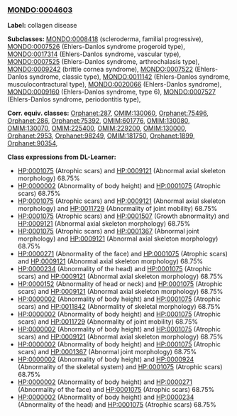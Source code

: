 
### [MONDO:0004603](http://purl.obolibrary.org/obo/MONDO_0004603)
**Label:** collagen disease

**Subclasses:** [MONDO:0008418](http://purl.obolibrary.org/obo/MONDO_0008418) (scleroderma, familial progressive), [MONDO:0007526](http://purl.obolibrary.org/obo/MONDO_0007526) (Ehlers-Danlos syndrome progeroid type), [MONDO:0017314](http://purl.obolibrary.org/obo/MONDO_0017314) (Ehlers-Danlos syndrome, vascular type), [MONDO:0007525](http://purl.obolibrary.org/obo/MONDO_0007525) (Ehlers-Danlos syndrome, arthrochalasis type), [MONDO:0009242](http://purl.obolibrary.org/obo/MONDO_0009242) (brittle cornea syndrome), [MONDO:0007522](http://purl.obolibrary.org/obo/MONDO_0007522) (Ehlers-Danlos syndrome, classic type), [MONDO:0011142](http://purl.obolibrary.org/obo/MONDO_0011142) (Ehlers-Danlos syndrome, musculocontractural type), [MONDO:0020066](http://purl.obolibrary.org/obo/MONDO_0020066) (Ehlers-Danlos syndrome), [MONDO:0009160](http://purl.obolibrary.org/obo/MONDO_0009160) (Ehlers-Danlos syndrome, type 6), [MONDO:0007527](http://purl.obolibrary.org/obo/MONDO_0007527) (Ehlers-Danlos syndrome, periodontitis type), 

**Corr. equiv. classes:** [Orphanet:287](http://www.orpha.net/ORDO/Orphanet_287), [OMIM:130060](http://purl.obolibrary.org/obo/OMIM_130060), [Orphanet:75496](http://www.orpha.net/ORDO/Orphanet_75496), [Orphanet:286](http://www.orpha.net/ORDO/Orphanet_286), [Orphanet:75392](http://www.orpha.net/ORDO/Orphanet_75392), [OMIM:601776](http://purl.obolibrary.org/obo/OMIM_601776), [OMIM:130080](http://purl.obolibrary.org/obo/OMIM_130080), [OMIM:130070](http://purl.obolibrary.org/obo/OMIM_130070), [OMIM:225400](http://purl.obolibrary.org/obo/OMIM_225400), [OMIM:229200](http://purl.obolibrary.org/obo/OMIM_229200), [OMIM:130000](http://purl.obolibrary.org/obo/OMIM_130000), [Orphanet:2953](http://www.orpha.net/ORDO/Orphanet_2953), [Orphanet:98249](http://www.orpha.net/ORDO/Orphanet_98249), [OMIM:181750](http://purl.obolibrary.org/obo/OMIM_181750), [Orphanet:1899](http://www.orpha.net/ORDO/Orphanet_1899), [Orphanet:90354](http://www.orpha.net/ORDO/Orphanet_90354), 

**Class expressions from DL-Learner:**

- [HP:0001075](http://purl.obolibrary.org/obo/HP_0001075) (Atrophic scars) and [HP:0009121](http://purl.obolibrary.org/obo/HP_0009121) (Abnormal axial skeleton morphology) 68.75%
- [HP:0000002](http://purl.obolibrary.org/obo/HP_0000002) (Abnormality of body height) and [HP:0001075](http://purl.obolibrary.org/obo/HP_0001075) (Atrophic scars) 68.75%
- [HP:0001075](http://purl.obolibrary.org/obo/HP_0001075) (Atrophic scars) and [HP:0009121](http://purl.obolibrary.org/obo/HP_0009121) (Abnormal axial skeleton morphology) and [HP:0011729](http://purl.obolibrary.org/obo/HP_0011729) (Abnormality of joint mobility) 68.75%
- [HP:0001075](http://purl.obolibrary.org/obo/HP_0001075) (Atrophic scars) and [HP:0001507](http://purl.obolibrary.org/obo/HP_0001507) (Growth abnormality) and [HP:0009121](http://purl.obolibrary.org/obo/HP_0009121) (Abnormal axial skeleton morphology) 68.75%
- [HP:0001075](http://purl.obolibrary.org/obo/HP_0001075) (Atrophic scars) and [HP:0001367](http://purl.obolibrary.org/obo/HP_0001367) (Abnormal joint morphology) and [HP:0009121](http://purl.obolibrary.org/obo/HP_0009121) (Abnormal axial skeleton morphology) 68.75%
- [HP:0000271](http://purl.obolibrary.org/obo/HP_0000271) (Abnormality of the face) and [HP:0001075](http://purl.obolibrary.org/obo/HP_0001075) (Atrophic scars) and [HP:0009121](http://purl.obolibrary.org/obo/HP_0009121) (Abnormal axial skeleton morphology) 68.75%
- [HP:0000234](http://purl.obolibrary.org/obo/HP_0000234) (Abnormality of the head) and [HP:0001075](http://purl.obolibrary.org/obo/HP_0001075) (Atrophic scars) and [HP:0009121](http://purl.obolibrary.org/obo/HP_0009121) (Abnormal axial skeleton morphology) 68.75%
- [HP:0000152](http://purl.obolibrary.org/obo/HP_0000152) (Abnormality of head or neck) and [HP:0001075](http://purl.obolibrary.org/obo/HP_0001075) (Atrophic scars) and [HP:0009121](http://purl.obolibrary.org/obo/HP_0009121) (Abnormal axial skeleton morphology) 68.75%
- [HP:0000002](http://purl.obolibrary.org/obo/HP_0000002) (Abnormality of body height) and [HP:0001075](http://purl.obolibrary.org/obo/HP_0001075) (Atrophic scars) and [HP:0011842](http://purl.obolibrary.org/obo/HP_0011842) (Abnormality of skeletal morphology) 68.75%
- [HP:0000002](http://purl.obolibrary.org/obo/HP_0000002) (Abnormality of body height) and [HP:0001075](http://purl.obolibrary.org/obo/HP_0001075) (Atrophic scars) and [HP:0011729](http://purl.obolibrary.org/obo/HP_0011729) (Abnormality of joint mobility) 68.75%
- [HP:0000002](http://purl.obolibrary.org/obo/HP_0000002) (Abnormality of body height) and [HP:0001075](http://purl.obolibrary.org/obo/HP_0001075) (Atrophic scars) and [HP:0009121](http://purl.obolibrary.org/obo/HP_0009121) (Abnormal axial skeleton morphology) 68.75%
- [HP:0000002](http://purl.obolibrary.org/obo/HP_0000002) (Abnormality of body height) and [HP:0001075](http://purl.obolibrary.org/obo/HP_0001075) (Atrophic scars) and [HP:0001367](http://purl.obolibrary.org/obo/HP_0001367) (Abnormal joint morphology) 68.75%
- [HP:0000002](http://purl.obolibrary.org/obo/HP_0000002) (Abnormality of body height) and [HP:0000924](http://purl.obolibrary.org/obo/HP_0000924) (Abnormality of the skeletal system) and [HP:0001075](http://purl.obolibrary.org/obo/HP_0001075) (Atrophic scars) 68.75%
- [HP:0000002](http://purl.obolibrary.org/obo/HP_0000002) (Abnormality of body height) and [HP:0000271](http://purl.obolibrary.org/obo/HP_0000271) (Abnormality of the face) and [HP:0001075](http://purl.obolibrary.org/obo/HP_0001075) (Atrophic scars) 68.75%
- [HP:0000002](http://purl.obolibrary.org/obo/HP_0000002) (Abnormality of body height) and [HP:0000234](http://purl.obolibrary.org/obo/HP_0000234) (Abnormality of the head) and [HP:0001075](http://purl.obolibrary.org/obo/HP_0001075) (Atrophic scars) 68.75%


